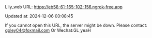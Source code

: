 Lily_web URL: https://eb58-61-165-102-156.ngrok-free.app

Updated at: 2024-12-06 00:08:45

If you cannot open this URL, the server might be down.
Please contact:
goley04@foxmail.com Or Wechat:GL_yeaH